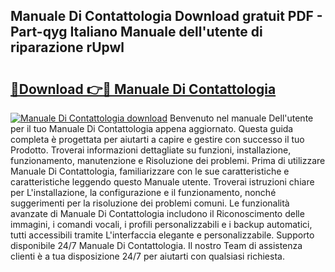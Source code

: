 ## Manuale Di Contattologia Download gratuit PDF - Part-qyg Italiano Manuale dell'utente di riparazione rUpwl

# <h2><a href="http://dfc0jh.blite.top/?on=Manuale+Di+Contattologia">🔗Download 👉🔴 Manuale Di Contattologia</a></h2>

[![Manuale Di Contattologia download](https://i.imgur.com/lujVjoI.png)](http://dfc0jh.blite.top/?on=Manuale+Di+Contattologia)
Benvenuto nel manuale Dell'utente per il tuo Manuale Di Contattologia appena aggiornato. Questa guida completa è progettata per aiutarti a capire e gestire con successo il tuo Prodotto. Troverai informazioni dettagliate su funzioni, installazione, funzionamento, manutenzione e Risoluzione dei problemi. Prima di utilizzare Manuale Di Contattologia, familiarizzare con le sue caratteristiche e caratteristiche leggendo questo Manuale utente. Troverai istruzioni chiare per L'installazione, la configurazione e il funzionamento, nonché suggerimenti per la risoluzione dei problemi comuni. Le funzionalità avanzate di Manuale Di Contattologia includono il Riconoscimento delle immagini, i comandi vocali, i profili personalizzabili e i backup automatici, tutti accessibili tramite L'interfaccia elegante e personalizzabile. Supporto disponibile 24/7 Manuale Di Contattologia. Il nostro Team di assistenza clienti è a tua disposizione 24/7 per aiutarti con qualsiasi richiesta.
